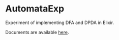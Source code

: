 # AutomataExp

Experiment of implementing DFA and DPDA in Elixir.

Documents are available [here](http://dalgona.hontou.moe/automata_exp).
